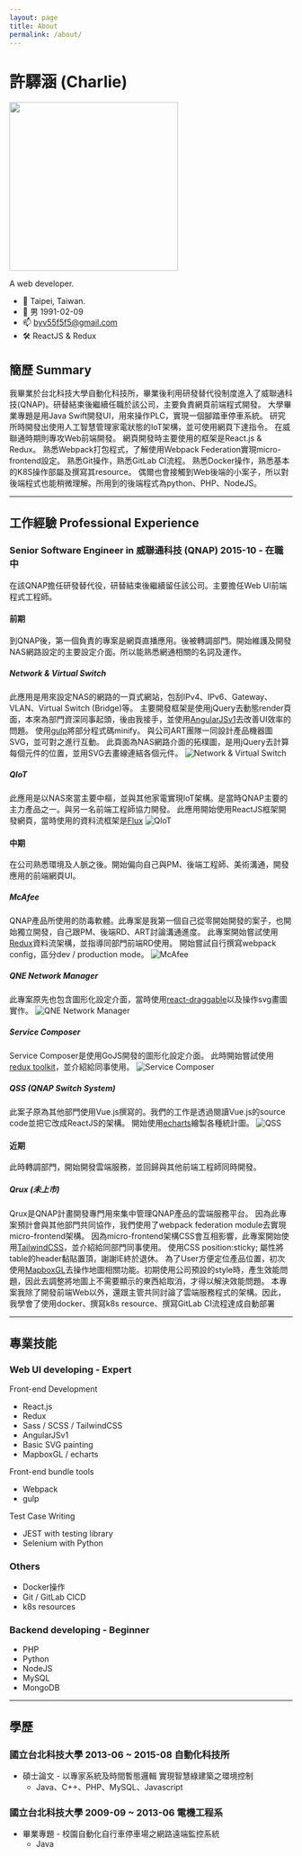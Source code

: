 ```yaml
---
layout: page
title: About
permalink: /about/
---
```


# 許驛涵 (Charlie)
<img src="https://upload.cc/i1/2022/08/27/GVQhNE.png" width="300px">

A web developer.
- 📍 Taipei, Taiwan.
- 👦 男 1991-02-09
- 📫 byv55f5f5@gmail.com
- 🛠 ReactJS & Redux

## 簡歷 Summary
我畢業於台北科技大學自動化科技所，畢業後利用研發替代役制度進入了威聯通科技(QNAP)。研替結束後繼續任職於該公司，主要負責網頁前端程式開發。
大學畢業專題是用Java Swift開發UI，用來操作PLC，實現一個腳踏車停車系統。
研究所時開發出使用人工智慧管理家電狀態的IoT架構，並可使用網頁下達指令。
在威聯通時期則專攻Web前端開發。
網頁開發時主要使用的框架是React.js & Redux。
熟悉Webpack打包程式，了解使用Webpack Federation實現micro-frontend設定。
熟悉Git操作，熟悉GitLab CI流程。
熟悉Docker操作，熟悉基本的K8S操作部屬及撰寫其resource。
偶爾也會接觸到Web後端的小案子，所以對後端程式也能稍微理解。所用到的後端程式為python、PHP、NodeJS。

* * *

## 工作經驗 Professional Experience
### Senior Software Engineer in 威聯通科技 (QNAP) 2015-10 - 在職中
在該QNAP擔任研發替代役，研替結束後繼續留任該公司。主要擔任Web UI前端程式工程師。

#### 前期
到QNAP後，第一個負責的專案是網頁直播應用。後被轉調部門。開始維護及開發NAS網路設定的主要設定介面。所以能熟悉網通相關的名詞及運作。

##### Network & Virtual Switch
此應用是用來設定NAS的網路的一頁式網站，包刮IPv4、IPv6、Gateway、VLAN、Virtual Switch (Bridge)等。
主要開發框架是使用jQuery去動態render頁面，本來為部門資深同事起頭，後由我接手，並使用[AngularJSv1](https://angularjs.org/)去改善UI效率的問題。
使用[gulp](https://gulpjs.com/)將部分程式碼minify。
與公司ART團隊一同設計產品機器圖SVG，並可對之進行互動。
此頁面為NAS網路介面的拓樸圖，是用jQuery去計算每個元件的位置，並用SVG去畫線連結各個元件。
![Network & Virtual Switch](https://upload.cc/i1/2022/08/27/lcVC4X.png)

##### QIoT
此應用是以NAS來當主要中樞，並與其他家電實現IoT架構。是當時QNAP主要的主力產品之一。與另一名前端工程師協力開發。
此應用開始使用ReactJS框架開發網頁，當時使用的資料流框架是[Flux](https://facebook.github.io/flux/)
![QIoT](https://upload.cc/i1/2022/08/30/1URWSC.jpg)

#### 中期
在公司熟悉環境及人脈之後。開始偏向自己與PM、後端工程師、美術溝通，開發應用的前端網頁UI。

##### McAfee
QNAP產品所使用的防毒軟體。此專案是我第一個自己從零開始開發的案子，也開始獨立開發，自己跟PM、後端RD、ART討論溝通進度。
此專案開始嘗試使用[Redux](https://redux.js.org/)資料流架構，並指導同部門前端RD使用。
開始嘗試自行撰寫webpack config，區分dev / production mode。
![McAfee](https://upload.cc/i1/2022/08/30/HPpqB0.png)

##### QNE Network Manager
此專案原先也包含圖形化設定介面，當時使用[react-draggable](https://github.com/react-grid-layout/react-draggable)以及操作svg畫圖實作。
![QNE Network Manager](https://upload.cc/i1/2022/08/30/lV7rX8.png)

##### Service Composer
Service Composer是使用GoJS開發的圖形化設定介面。
此時開始嘗試使用[redux toolkit](https://redux-toolkit.js.org/)，並介紹給同事使用。
![Service Composer](https://upload.cc/i1/2022/08/30/L8yzoq.png)

##### QSS (QNAP Switch System)
此案子原為其他部門使用Vue.js撰寫的。我們的工作是透過閱讀Vue.js的source code並把它改成ReactJS的架構。
開始使用[echarts](https://echarts.apache.org/zh/index.html)繪製各種統計圖。
![QSS](https://upload.cc/i1/2022/08/30/SzM0D6.png)

#### 近期
此時轉調部門，開始開發雲端服務，並回歸與其他前端工程師同時開發。

##### Qrux (未上市)
Qrux是QNAP計畫開發專門用來集中管理QNAP產品的雲端服務平台。
因為此專案預計會與其他部門共同協作，我們使用了webpack federation module去實現micro-frontend架構。
因為micro-frontend架構CSS會互相影響，此專案開始使用[TailwindCSS](https://tailwindcss.com/)，並介紹給同部門同事使用。
使用CSS position:sticky; 屬性將table的header黏貼置頂，謝謝IE終於退休。
為了User方便定位產品位置，初次使用[MapboxGL](https://docs.mapbox.com/mapbox-gl-js/guides/)去操作地圖相關功能。初期使用公司預設的style時，產生效能問題，因此去調整將地圖上不需要顯示的東西給取消，才得以解決效能問題。
本專案我除了開發前端Web以外，還跟主管共同討論了雲端服務程式的架構。因此，我學會了使用docker、撰寫k8s resource、撰寫GitLab CI流程達成自動部署

* * *

## 專業技能
### Web UI developing - Expert
Front-end Development
- React.js
- Redux
- Sass / SCSS / TailwindCSS
- AngularJSv1
- Basic SVG painting
- MapboxGL / echarts

Front-end bundle tools
- Webpack
- gulp

Test Case Writing
- JEST with testing library
- Selenium with Python

### Others
- Docker操作
- Git / GitLab CICD
- k8s resources

### Backend developing - Beginner
- PHP
- Python
- NodeJS
- MySQL
- MongoDB

* * *

## 學歷
### 國立台北科技大學 2013-06 ~ 2015-08 自動化科技所
- 碩士論文 - 以專家系統及時間暫態邏輯 實現智慧綠建築之環境控制
  - Java、C++、PHP、MySQL、Javascript

### 國立台北科技大學 2009-09 ~ 2013-06 電機工程系
- 畢業專題 - 校園自動化自行車停車場之網路遠端監控系統
  - Java
